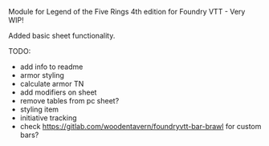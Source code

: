 Module for Legend of the Five Rings 4th edition for Foundry VTT - Very WIP!


Added basic sheet functionality.

TODO:
  - add info to readme
  - armor styling
  - calculate armor TN
  - add modifiers on sheet
  - remove tables from pc sheet?
  - styling item
  - initiative tracking
  - check https://gitlab.com/woodentavern/foundryvtt-bar-brawl for custom bars?